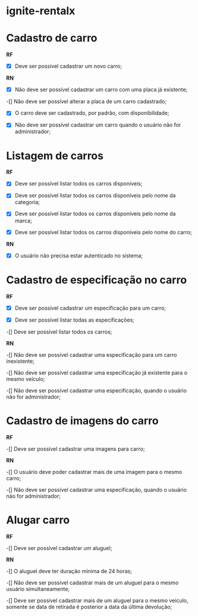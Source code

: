 # ignite-rentalx

# Cadastro de carro

**RF**

-[x] Deve ser possível cadastrar um novo carro;


**RN**

-[x] Não deve ser possível cadastrar um carro com uma placa já existente;

-[] Não deve ser possível alterar a placa de um carro cadastrado;

-[x] O carro deve ser cadastrado, por padrão, com disponibilidade;

-[x] Não deve ser possível cadastrar um carro quando o usuário não for administrador;

# Listagem de carros

**RF**

-[x] Deve ser possível listar todos os carros disponíveis;

-[x] Deve ser possível listar todos os carros disponíveis pelo nome da categoria; 

-[x] Deve ser possível listar todos os carros disponíveis pelo nome da marca; 

-[x] Deve ser possível listar todos os carros disponíveis pelo nome do carro; 

**RN**

-[x] O usuário não precisa estar autenticado no sistema;

# Cadastro de especificação no carro

**RF**

-[x] Deve ser possível cadastrar um especificação para um carro;

-[x] Deve ser possível listar todas as especificações;

-[] Deve ser possível listar todos os carros;

**RN**

-[] Não deve ser possível cadastrar uma especificação para um carro inexistente;

-[] Não deve ser possível cadastrar uma especificação já existente para o mesmo veículo;

-[] Não deve ser possível cadastrar uma especificação, quando o usuário não for administrador;

# Cadastro de imagens do carro

**RF**

-[] Deve ser possível cadastrar uma imagens para carro;

**RN**

-[] O usuário deve poder cadastrar mais de uma imagem para o mesmo carro;

-[] Não deve ser possível cadastrar uma especificação, quando o usuário não for administrador;

# Alugar carro

**RF**

-[] Deve ser possível cadastrar um aluguel;

**RN**

-[] O aluguel deve ter duração mínima de 24 horas;

-[] Não deve ser possível cadastrar mais de um aluguel para o mesmo usuário simultaneamente;

-[] Deve ser possível cadastrar mais de um aluguel para o mesmo veículo, somente se data de retirada é posterior a data da última devolução;